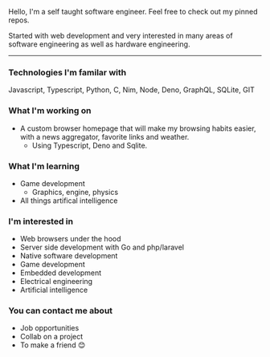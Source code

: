 Hello, I'm a self taught software engineer. Feel free to check out my pinned repos.

Started with web development and very interested in many areas of software engineering as well as hardware engineering.

---

### Technologies I'm familar with
Javascript, Typescript, Python, C, Nim, Node, Deno, GraphQL, SQLite, GIT 

### What I'm working on
- A custom browser homepage that will make my browsing habits easier, with a news aggregator, favorite links and weather. 
  - Using Typescript, Deno and Sqlite.

### What I'm learning
- Game development
  - Graphics, engine, physics
- All things artifical intelligence

### I'm interested in
- Web browsers under the hood
- Server side development with Go and php/laravel
- Native software development
- Game development
- Embedded development
- Electrical engineering
- Artificial intelligence

### You can contact me about
- Job opportunities
- Collab on a project
- To make a friend 😊
